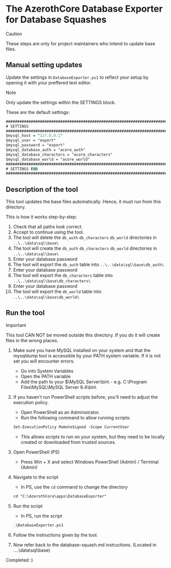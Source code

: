 # The AzerothCore Database Exporter for Database Squashes

> [!CAUTION]
> These steps are only for project maintainers who intend to update base files.

## Manual setting updates

Update the settings in `DatabaseExporter.ps1` to reflect your setup by opening it with your preffered text editor.

> [!NOTE]
> Only update the settings within the SETTINGS block.

These are the default settings:
```ps
########################################################################################
# SETTINGS                                                                             #
########################################################################################
$mysql_host = "127.0.0.1"
$mysql_user = "export"
$mysql_password = "export"
$mysql_database_auth = "acore_auth"
$mysql_database_characters = "acore_characters"
$mysql_database_world = "acore_world"
########################################################################################
# SETTINGS END                                                                         #
########################################################################################
```

## Description of the tool

This tool updates the base files automatically. Hence, it must run from this directory.

This is how it works step-by-step:

1. Check that all paths look correct.
2. Accept to continue using the tool.
3. The tool will delete the `db_auth` `db_characters` `db_world` directories in `..\..\data\sql\base\`
4. The tool will create the `db_auth` `db_characters` `db_world` directories in `..\..\data\sql\base\`
5. Enter your database password
6. The tool will export the `db_auth` table into `..\..\data\sql\base\db_auth\`
7. Enter your database password
8. The tool will export the `db_characters` table into `..\..\data\sql\base\db_characters\`
9. Enter your database password
10. The tool will export the `db_world` table into `..\..\data\sql\base\db_world\`

## Run the tool

> [!IMPORTANT]
> This tool CAN NOT be moved outside this directory. If you do it will create files in the wrong places.

1. Make sure you have MySQL installed on your system and that the mysqldump tool is accessible by your PATH system variable. If it is not set you will encounter errors.

    - Go into System Variables
    - Open the PATH variable
    - Add the path to your $\MySQL Server\bin\ - e.g. C:\Program Files\MySQL\MySQL Server 8.4\bin\

2. If you haven't run PowerShell scripts before, you'll need to adjust the execution policy.

    - Open PowerShell as an Administrator.
    - Run the following command to allow running scripts:
    ```ps
    Set-ExecutionPolicy RemoteSigned -Scope CurrentUser
    ```
    - This allows scripts to run on your system, but they need to be locally created or downloaded from trusted sources.

3. Open PowerShell (PS)

    - Press Win + X and select Windows PowerShell (Admin) / Terminal (Admin)

4. Navigate to the script

    - In PS, use the `cd` command to change the directory
    ```ps
    cd "C:\AzerothCore\apps\DatabaseExporter"
    ```

5. Run the script

    - In PS, run the script
    ```ps
    .\DatabaseExporter.ps1
    ```

6. Follow the instructions given by the tool.

7. Now refer back to the database-squash.md instructions. (Located in ..\..\data\sql\base\)

Completed :)
